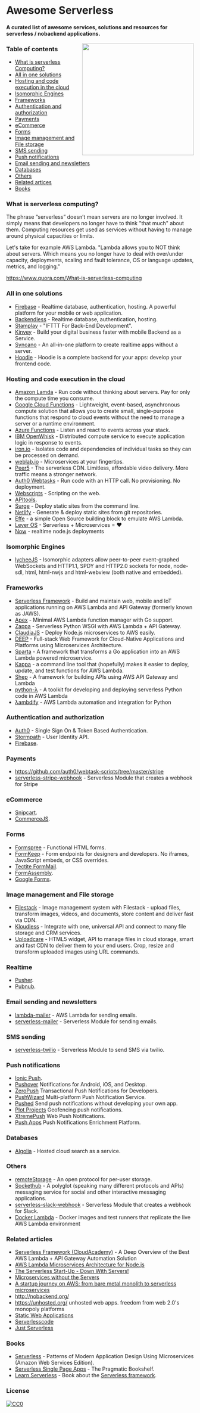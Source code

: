 # Awesome Serverless
#### A curated list of awesome services, solutions and resources for serverless / nobackend applications.
<img src="http://oi66.tinypic.com/jggm6f.jpg" align="right" height=300>

### Table of contents

- [What is serverless Computing?](#what-is-serverless-computing)
- [All in one solutions](#all-in-one-solutions)
- [Hosting and code execution in the cloud](#hosting-and-code-execution-in-the-cloud)
- [Isomorphic Engines](#isomorphic-engines)
- [Frameworks](#frameworks)
- [Authentication and authorization](#authentication-and-authorization)
- [Payments](#payments)
- [eCommerce](#ecommerce)
- [Forms](#forms)
- [Image management and File storage](#image-management-and-file-storage)
- [SMS sending](#sms-sensing)
- [Push notifications](#push-notifications)
- [Email sending and newsletters](#email-sending-and-newsletters)
- [Databases](#databases)
- [Others](#others)
- [Related artices](#related-articles)
- [Books](#books)


### What is serverless computing?

The phrase “serverless” doesn’t mean servers are no longer involved. It simply means that developers no longer have to think "that much" about them. Computing resources get used as services without having to manage around physical capacities or limits.

Let's take for example AWS Lambda. "Lambda allows you to NOT think about servers. Which means you no longer have to deal with over/under capacity, deployments, scaling and fault tolerance, OS or language updates, metrics, and logging."

https://www.quora.com/What-is-serverless-computing

### All in one solutions
* [Firebase](https://www.firebase.com/) - Realtime database, authentication, hosting. A powerful platform for your mobile or web application.
* [Backendless](https://backendless.com/) - Realtime database, authentication, hosting.
* [Stamplay](https://stamplay.com/) - "IFTTT For Back-End Development".
* [Kinvey](http://www.kinvey.com/) - Build your digital business faster with mobile Backend as a Service.
* [Syncano](https://syncano.io/) - An all-in-one platform to create realtime apps without a server.
* [Hoodie](http://hood.ie/) - Hoodie is a complete backend for your apps: develop your frontend code.

### Hosting and code execution in the cloud
* [Amazon Lamda](https://aws.amazon.com/lambda/) - Run code without thinking about servers. Pay for only the compute time you consume.
* [Google Cloud Functions](https://cloud.google.com/functions/docs) - Lightweight, event-based, asynchronous compute solution that allows you to create small, single-purpose functions that respond to cloud events without the need to manage a server or a runtime environment.
* [Azure Functions](https://azure.microsoft.com/en-us/services/functions/) - Listen and react to events across your stack.
* [IBM OpenWhisk](https://developer.ibm.com/openwhisk/) - Distributed compute service to execute application logic in response to events.
* [iron.io](https://www.iron.io/platform/ironworker/) - Isolates code and dependencies of individual tasks so they can be processed on demand.
* [weblab.io](https://weblab.io/) - Microservices at your fingertips.
* [Peer5](https://www.peer5.com/) - The serverless CDN. Limitless, affordable video delivery. More traffic means a stronger network.
* [Auth0 Webtasks](https://webtask.io/) - Run code with an HTTP call. No provisioning. No deployment.
* [Webscripts](https://www.webscript.io/) - Scripting on the web.
* [APItools](https://www.apitools.com/).
* [Surge](http://surge.sh/) - Deploy static sites from the command line.
* [Netlify](https://netlify.com/) - Generate & deploy static sites from git repositories.
* [Effe](https://github.com/siscia/effe) - a simple Open Source building block to emulate AWS Lambda.
* [Lever OS](https://github.com/leveros/leveros) - Serverless + Microservices = ♥
* [Now](https://zeit.co/now) - realtime node.js deployments

### Isomorphic Engines
* [lycheeJS](http://lycheejs.org) - Isomorphic adapters allow peer-to-peer event-graphed WebSockets and HTTP1.1, SPDY and HTTP2.0 sockets for node, node-sdl, html, html-nwjs and html-webview (both native and embedded).

### Frameworks
* [Serverless Framework](http://www.serverless.com/) - Build and maintain web, mobile and IoT applications running on AWS Lambda and API Gateway (formerly known as JAWS).
* [Apex](http://apex.run/) - Minimal AWS Lambda function manager with Go support.
* [Zappa](https://github.com/Miserlou/Zappa) - Serverless Python WSGI with AWS Lambda + API Gateway.
* [ClaudiaJS](https://github.com/claudiajs/claudia/) - Deploy Node.js microservices to AWS easily.
* [DEEP](https://github.com/MitocGroup/deep-framework) - Full-stack Web Framework for Cloud-Native Applications and Platforms using Microservices Architecture.
* [Sparta](http://gosparta.io/) - A framework that transforms a Go application into an AWS Lambda powered microservice.
* [Kappa](https://github.com/garnaat/kappa) - a command line tool that (hopefully) makes it easier to deploy, update, and test functions for AWS Lambda.
* [Shep](https://github.com/bustlelabs/shep) - A framework for building APIs using AWS API Gateway and Lambda
* [python-λ](https://github.com/nficano/python-lambda) - A toolkit for developing and deploying serverless Python code in AWS Lambda
* [λambdify](http://zhukovalexander.github.io/lambdify/) - AWS Lambda automation and integration for Python

### Authentication and authorization
* [Auth0](https://auth0.com/) - Single Sign On & Token Based Authentication.
* [Stormpath](https://stormpath.com/) - User Identity API.
* [Firebase](https://firebase.com/).

### Payments
* https://github.com/auth0/webtask-scripts/tree/master/stripe
* [serverless-stripe-webhook](https://github.com/eahefnawy/serverless-stripe-webhook) - Serverless Module that creates a webhook for Stripe

### eCommerce
* [Snipcart](https://snipcart.com).
* [CommerceJS](http://commercejs.com/).

### Forms
* [Formspree](https://formspree.io/) - Functional HTML forms.
* [FormKeep](https://formkeep.com/) - Form endpoints for designers and developers. No iframes, JavaScript embeds, or CSS overrides.
* [Tectite FormMail](http://www.tectite.com/).
* [FormAssembly](http://www.formassembly.com/).
* [Google Forms](https://docs.google.com/forms/).

### Image management and File storage
* [Filestack](https://www.filestack.com/) - Image management system with Filestack - upload files, transform images, videos, and documents, store content and deliver fast via CDN.
* [Kloudless](https://kloudless.com/) - Integrate with one, universal API and connect to many file storage and CRM services.
* [Uploadcare](https://uploadcare.com/) - HTML5 widget, API to manage files in cloud storage, smart and fast CDN to deliver them to your end users. Crop, resize and transform uploaded images using URL commands.

### Realtime
* [Pusher](https://pusher.com/).
* [Pubnub](https://www.pubnub.com/).

### Email sending and newsletters
* [lambda-mailer](https://github.com/eahefnawy/lambda-mailer) - AWS Lambda for sending emails.
* [serverless-mailer](https://github.com/eahefnawy/serverless-mailer) - Serverless Module for sending emails.


### SMS sending
  * [serverless-twilio](https://github.com/eahefnawy/serverless-twilio) - Serverless Module to send SMS via twilio.

### Push notifications
* [Ionic Push](https://apps.ionic.io/landing/push).
* [Pushover](https://pushover.net/) Notifications for Android, iOS, and Desktop.
* [ZeroPush](https://zeropush.com) Transactional Push Notifications for Developers.
* [PushWizard](https://pushwizard.com/) Multi-platform Push Notification Service.
* [Pushed](https://pushed.co/) Send push notifications without developing your own app.
* [Plot Projects](http://www.plotprojects.com/) Geofencing push notifications.
* [XtremePush](https://xtremepush.com/) Web Push Notifications.
* [Push Apps](https://www.pushapps.mobi/) Push Notifications Enrichment Platform.

### Databases
* [Algolia](https://www.algolia.com/) - Hosted cloud search as a service.

### Others
* [remoteStorage](https://remotestorage.io/) - An open protocol for per-user storage.
* [Sockethub](http://sockethub.org/) - A polyglot (speaking many different protocols and APIs) messaging service for social and other interactive messaging applications.
* [serverless-slack-webhook](https://github.com/eahefnawy/serverless-slack-webhook) - Serverless Module that creates a webhook for Slack.
* [Docker Lambda](https://github.com/lambci/docker-lambda) - Docker images and test runners that replicate the live AWS Lambda environment

### Related articles
* [Serverless Framework (CloudAcademy)](http://cloudacademy.com/blog/serverless-framework-aws-lambda-api-gateway-python/) -  A Deep Overview of the Best AWS Lambda + API Gateway Automation Solution
* [AWS Lambda Microservices Architecture for Node.js](https://medium.com/getty-logs/a-aws-lambda-microservices-architecture-for-node-js-4513799101d4#.k99m6yvvz)
* [The Serverless Start-Up - Down With Servers!](http://highscalability.com/blog/2015/12/7/the-serverless-start-up-down-with-servers.html)
* [Microservices without the Servers](https://aws.amazon.com/blogs/compute/microservices-without-the-servers/)
* [A startup journey on AWS: from bare metal monolith to serverless microservices](https://medium.com/@benorama/a-startup-journey-on-aws-from-bare-metal-monolith-to-serverless-microservices-80231624fbd9)
* http://nobackend.org/
* https://unhosted.org/ unhosted web apps. freedom from web 2.0's monopoly platforms
* [Static Web Applications](https://staticapps.org/)
* [Serverlesscode](https://serverlesscode.com/)
* [Just Serverless](http://justserverless.com/blog)

### Books
* [Serverless](https://leanpub.com/serverless/) - Patterns of Modern Application Design Using Microservices (Amazon Web Services Edition).
* [Serverless Single Page Apps](https://pragprog.com/book/brapps/serverless-single-page-apps/) - The Pragmatic Bookshelf.
* [Learn Serverless](http://learnserverless.club) - Book about the [Serverless framework](http://serverless.com).


### License
[![CC0](https://i.creativecommons.org/p/zero/1.0/88x31.png)](https://creativecommons.org/publicdomain/zero/1.0/)

<!---
### Serverless Manifiesto
https://github.com/exis-io/Exis
https://www.imgix.com/
https://github.com/localytics/serverless-slackbot-scaffold
http://eng.localytics.com/serverless-slackbots-powered-by-aws/


http://www.imgix.com/ Real-time Image Processing. Resize, crop, and process images on the fly, simply by changing their URLs.
https://blitline.com/
Cloudinary
https://kraken.io
https://www.iron.io/
https://transloadit.com/
https://aws.amazon.com/elastictranscoder/
https://zencoder.com/en/
Now API
Instant serverless Node.JS deployments with an API.
https://zeit.co/
-->
